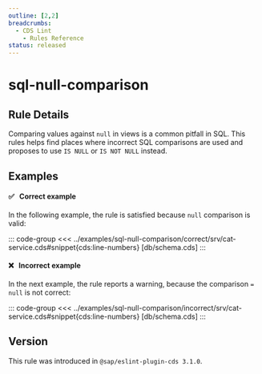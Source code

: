 ```yaml
---
outline: [2,2]
breadcrumbs:
  - CDS Lint
    - Rules Reference
status: released
---
```


<script setup>
  import PlaygroundBadge from '../components/PlaygroundBadge.vue'
</script>

# sql-null-comparison

## Rule Details


Comparing values against `null` in views is a common pitfall in SQL.
This rules helps find places where incorrect SQL comparisons are used and proposes to use `IS NULL` or `IS NOT NULL` instead.

## Examples

#### ✅ &nbsp; Correct example

In the following example, the rule is satisfied because `null` comparison is valid:

::: code-group
<<< ../examples/sql-null-comparison/correct/srv/cat-service.cds#snippet{cds:line-numbers} [db/schema.cds]
:::
<PlaygroundBadge
  name="sql-null-comparison"
  kind="correct"
  :rules="{'@sap/cds/sql-null-comparison': 'warn'}"
  :files="['db/schema.cds']"
/>

#### ❌ &nbsp; Incorrect example

In the next example, the rule reports a warning, because the comparison `= null` is not correct:

::: code-group
<<< ../examples/sql-null-comparison/incorrect/srv/cat-service.cds#snippet{cds:line-numbers} [db/schema.cds]
:::
<PlaygroundBadge
  name="sql-null-comparison"
  kind="incorrect"
  :rules="{'@sap/cds/sql-null-comparison': 'warn'}"
  :files="['db/schema.cds']"
/>

## Version
This rule was introduced in `@sap/eslint-plugin-cds 3.1.0`.
